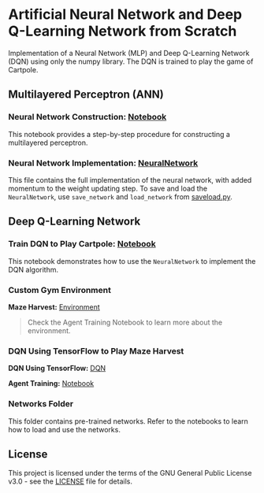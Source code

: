 # Artificial Neural Network and Deep Q-Learning Network from Scratch

Implementation of a Neural Network (MLP) and Deep Q-Learning Network (DQN) using only the numpy library. The DQN is trained to play the game of Cartpole.

## Multilayered Perceptron (ANN)

### Neural Network Construction: [Notebook](nn-mlp_from_scratch.ipynb)

This notebook provides a step-by-step procedure for constructing a multilayered perceptron.

### Neural Network Implementation: [NeuralNetwork](nn.py)

This file contains the full implementation of the neural network, with added momentum to the weight updating step. To save and load the `NeuralNetwork`, use `save_network` and `load_network` from [saveload.py](saveload.py).

## Deep Q-Learning Network

### Train DQN to Play Cartpole: [Notebook](dqn_from_scratch.ipynb)

This notebook demonstrates how to use the `NeuralNetwork` to implement the DQN algorithm.

### Custom Gym Environment

**Maze Harvest:** [Environment](maze_harvest.py)
> Check the Agent Training Notebook to learn more about the environment.

### DQN Using TensorFlow to Play Maze Harvest

**DQN Using TensorFlow:** [DQN](dqn_tf.py)

**Agent Training:** [Notebook](maze_harvest_train_tf.ipynb)

### Networks Folder

This folder contains pre-trained networks. Refer to the notebooks to learn how to load and use the networks.

## License

This project is licensed under the terms of the GNU General Public License v3.0 - see the [LICENSE](LICENSE) file for details.
